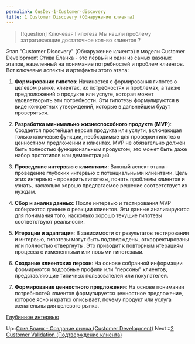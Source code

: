 ```yaml
---
permalink: CusDev-1-Customer-discovery
title: 1 Customer Discovery (Обнаружение клиента)
---
```




>[!question]  Ключевая Гипотеза Мы нашли проблему затрагивающие достаточное кол-во клиентов  ?

Этап "Customer Discovery" (Обнаружение клиента) в модели Customer Development Стива Бланка - это первый и один из самых важных этапов, нацеленный на понимание потребностей и проблем клиентов. Вот ключевые аспекты и артефакты этого этапа:

1. **Формирование гипотез**: Начинается с формирования гипотез о целевом рынке, клиентах, их потребностях и проблемах, а также предположений о продукте или услуге, которая может удовлетворить эти потребности. Эти гипотезы формулируются в виде конкретных утверждений, которые в дальнейшем будут проверяться.

1. **Разработка минимально жизнеспособного продукта (MVP)**: Создается простейшая версия продукта или услуги, включающая только ключевые функции, необходимые для проверки гипотез о ценностном предложении и клиентах. MVP не обязательно должен быть полностью функциональным продуктом; это может быть даже набор прототипов или демонстраций.

1. **Проведение интервью с клиентами**: Важный аспект этапа - проведение глубоких интервью с потенциальными клиентами. Цель этих интервью - проверить гипотезы, понять проблемы клиентов и узнать, насколько хорошо предлагаемое решение соответствует их нуждам.

1. **Сбор и анализ данных**: После интервью и тестирования MVP собираются данные о реакции клиентов. Эти данные анализируются для понимания того, насколько хорошо текущие гипотезы соответствуют реальности.

1. **Итерации и адаптация**: В зависимости от результатов тестирования и интервью, гипотезы могут быть подтверждены, откорректированы или полностью отвергнуты. Это приводит к повторным итерациям процесса с измененными или новыми гипотезами.

1. **Создание клиентских персон**: На основе собранной информации формируются подробные профили или "персоны" клиентов, представляющие типичных пользователей или покупателей.

1. **Формирование ценностного предложения**: На основе понимания потребностей клиентов формулируется ценностное предложение, которое ясно и кратко описывает, почему продукт или услуга желательны для целевого рынка.

[Глубинное интервью](/404)

Up::[Стив Бланк - Создание рынка (Customer Development)](../3-Innovation/%D0%A1%D1%82%D0%B8%D0%B2%20%D0%91%D0%BB%D0%B0%D0%BD%D0%BA%20-%20%D0%A1%D0%BE%D0%B7%D0%B4%D0%B0%D0%BD%D0%B8%D0%B5%20%D1%80%D1%8B%D0%BD%D0%BA%D0%B0%20%28Customer%20Development%29.md)
Next ::[2 Customer Validation (Подтверждение клиента)](2%20Customer%20Validation%20%28%D0%9F%D0%BE%D0%B4%D1%82%D0%B2%D0%B5%D1%80%D0%B6%D0%B4%D0%B5%D0%BD%D0%B8%D0%B5%20%D0%BA%D0%BB%D0%B8%D0%B5%D0%BD%D1%82%D0%B0%29.md)
